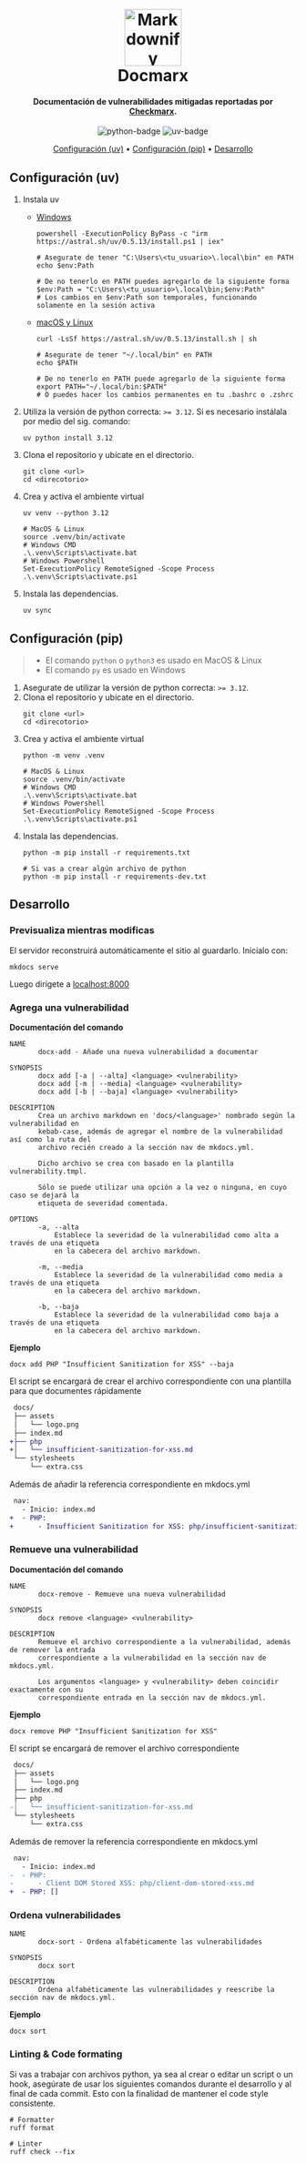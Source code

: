 <h1 align="center">
    <br>
    <img src="docs/assets/logo.png" alt="Markdownify" height="100"/>
    <br>
    Docmarx
</h1>

<h4 align="center">Documentación de vulnerabilidades mitigadas reportadas por <a href="https://checkmarx.com/" target="_blank">Checkmarx</a>.</h4>

<p align="center">
    <img alt="python-badge" src="https://img.shields.io/badge/python-3.12-3670A0?style=for-the-badge&logo=python&logoColor=ffdd54">
    <img alt="uv-badge" src="https://img.shields.io/badge/uv-0.5.13-3670A0?style=for-the-badge&logo=uv&logoColor=ffdd54">
</p>

<p align="center">
    <a href="#configuración-uv">Configuración (uv)</a> •
    <a href="#configuración-pip">Configuración (pip)</a> •
    <a href="#desarrollo">Desarrollo</a>
</p>

## Configuración (uv)

1. Instala uv
   - [Windows](https://docs.astral.sh/uv/getting-started/installation/#__tabbed_1_2)

      ```shell
      powershell -ExecutionPolicy ByPass -c "irm https://astral.sh/uv/0.5.13/install.ps1 | iex"

      # Asegurate de tener "C:\Users\<tu_usuario>\.local\bin" en PATH
      echo $env:Path

      # De no tenerlo en PATH puedes agregarlo de la siguiente forma
      $env:Path = "C:\Users\<tu_usuario>\.local\bin;$env:Path"
      # Los cambios en $env:Path son temporales, funcionando solamente en la sesión activa
      ```

   - [macOS y Linux](https://docs.astral.sh/uv/getting-started/installation/#__tabbed_1_1)

      ```shell
      curl -LsSf https://astral.sh/uv/0.5.13/install.sh | sh

      # Asegurate de tener "~/.local/bin" en PATH
      echo $PATH

      # De no tenerlo en PATH puede agregarlo de la siguiente forma
      export PATH="~/.local/bin:$PATH"
      # O puedes hacer los cambios permanentes en tu .bashrc o .zshrc
      ```

2. Utiliza la versión de python correcta: `>= 3.12`. Si es necesario instálala por medio del sig. comando:
   ```shell
   uv python install 3.12
   ```
3. Clona el repositorio y ubícate en el directorio.
   ```shell
   git clone <url>
   cd <direcotorio>
   ```
4. Crea y activa el ambiente virtual
   ```shell
   uv venv --python 3.12

   # MacOS & Linux
   source .venv/bin/activate
   # Windows CMD
   .\.venv\Scripts\activate.bat
   # Windows Powershell
   Set-ExecutionPolicy RemoteSigned -Scope Process
   .\.venv\Scripts\activate.ps1
   ```
5. Instala las dependencias.
   ```shell
   uv sync
   ```

## Configuración (pip)
> - El comando `python` o `python3` es usado en MacOS & Linux
> - El comando `py` es usado en Windows

1. Asegurate de utilizar la versión de python correcta: `>= 3.12`.
2. Clona el repositorio y ubícate en el directorio.
   ```shell
   git clone <url>
   cd <direcotorio>
   ```
3. Crea y activa el ambiente virtual
   ```shell
   python -m venv .venv

   # MacOS & Linux
   source .venv/bin/activate
   # Windows CMD
   .\.venv\Scripts\activate.bat
   # Windows Powershell
   Set-ExecutionPolicy RemoteSigned -Scope Process
   .\.venv\Scripts\activate.ps1
   ```
4. Instala las dependencias.
   ```shell
   python -m pip install -r requirements.txt

   # Si vas a crear algún archivo de python
   python -m pip install -r requirements-dev.txt
   ```

## Desarrollo

### Previsualiza mientras modificas

El servidor reconstruirá automáticamente el sitio al guardarlo. Inícialo con:

```shell
mkdocs serve
```

Luego dirígete a [localhost:8000](http://localhost:8000)

### Agrega una vulnerabilidad

**Documentación del comando**

```text
NAME
       docx-add - Añade una nueva vulnerabilidad a documentar

SYNOPSIS
       docx add [-a | --alta] <language> <vulnerability>
       docx add [-m | --media] <language> <vulnerability>
       docx add [-b | --baja] <language> <vulnerability>

DESCRIPTION
       Crea un archivo markdown en 'docs/<language>' nombrado según la vulnerabilidad en
       kebab-case, además de agregar el nombre de la vulnerabilidad así como la ruta del
       archivo recién creado a la sección nav de mkdocs.yml.

       Dicho archivo se crea con basado en la plantilla vulnerability.tmpl.

       Sólo se puede utilizar una opción a la vez o ninguna, en cuyo caso se dejará la
       etiqueta de severidad comentada.

OPTIONS
       -a, --alta
           Establece la severidad de la vulnerabilidad como alta a través de una etiqueta
           en la cabecera del archivo markdown.

       -m, --media
           Establece la severidad de la vulnerabilidad como media a través de una etiqueta
           en la cabecera del archivo markdown.

       -b, --baja
           Establece la severidad de la vulnerabilidad como baja a través de una etiqueta
           en la cabecera del archivo markdown.
```

**Ejemplo**

 ```shell
 docx add PHP "Insufficient Sanitization for XSS" --baja
 ```

El script se encargará de crear el archivo correspondiente con una plantilla para que documentes rápidamente

```diff
 docs/
 ├── assets
 │   └── logo.png
 ├── index.md
+├── php
+│   └── insufficient-sanitization-for-xss.md
 └── stylesheets
     └── extra.css
```

Además de añadir la referencia correspondiente en mkdocs.yml

```diff
 nav:
   - Inicio: index.md
+  - PHP:
+      - Insufficient Sanitization for XSS: php/insufficient-sanitization-for-xss.md
```

### Remueve una vulnerabilidad

**Documentación del comando**

```text
NAME
       docx-remove - Remueve una nueva vulnerabilidad

SYNOPSIS
       docx remove <language> <vulnerability>

DESCRIPTION
       Remueve el archivo correspondiente a la vulnerabilidad, además de remover la entrada
       correspondiente a la vulnerabilidad en la sección nav de mkdocs.yml.

       Los argumentos <language> y <vulnerability> deben coincidir exactamente con su
       correspondiente entrada en la sección nav de mkdocs.yml.
```

**Ejemplo**

```shell
docx remove PHP "Insufficient Sanitization for XSS"
```

El script se encargará de remover el archivo correspondiente

```diff
 docs/
 ├── assets
 │   └── logo.png
 ├── index.md
 ├── php
-│   └── insufficient-sanitization-for-xss.md
 └── stylesheets
     └── extra.css
```

Además de remover la referencia correspondiente en mkdocs.yml

```diff
 nav:
   - Inicio: index.md
-  - PHP:
-      - Client DOM Stored XSS: php/client-dom-stored-xss.md
+  - PHP: []
```

### Ordena vulnerabilidades

```text
NAME
       docx-sort - Ordena alfabéticamente las vulnerabilidades

SYNOPSIS
       docx sort

DESCRIPTION
       Ordena alfabéticamente las vulnerabilidades y reescribe la sección nav de mkdocs.yml.
```

**Ejemplo**

```shell
docx sort
```

### Linting & Code formating

Si vas a trabajar con archivos python, ya sea al crear o editar un script o un hook, asegúrate de usar los siguientes
comandos durante el desarrollo y al final de cada commit. Esto con la finalidad de mantener el code style consistente.

```shell
# Formatter
ruff format

# Linter
ruff check --fix
```
